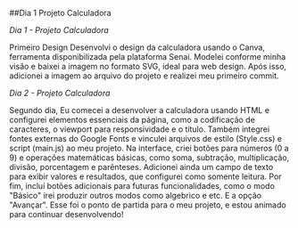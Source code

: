 ##Dia 1 Projeto Calculadora

*Dia 1 - Projeto Calculadora*

Primeiro Design Desenvolvi o design da calculadora usando o Canva, ferramenta disponibilizada pela plataforma Senai. Modelei conforme minha visão e baixei a imagem no formato SVG, ideal para web design. Após isso, adicionei a imagem ao arquivo do projeto e realizei meu primeiro commit.

*Dia 2 - Projeto Calculadora*

Segundo dia, Eu comecei a desenvolver a calculadora usando HTML e configurei elementos essenciais da página, como a codificação de caracteres, o viewport para responsividade e o título. Também integrei fontes externas do Google Fonts e vinculei arquivos de estilo (Style.css) e script (main.js) ao meu projeto.
Na interface, criei botões para números (0 a 9) e operações matemáticas básicas, como soma, subtração, multiplicação, divisão, porcentagem e parênteses. Adicionei ainda um campo de texto para exibir valores e resultados, que configurei como somente leitura.
Por fim, incluí botões adicionais para futuras funcionalidades, como o modo "Básico" irei produzir outros modos como algebrico e etc. E a opção "Avançar". Esse foi o ponto de partida para o meu projeto, e estou animado para continuar desenvolvendo!